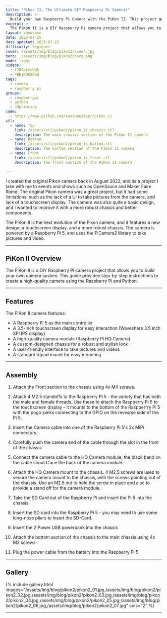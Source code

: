 ```yaml
---
title: "Pikon II, The Ultimate DIY Raspberry Pi Camera!"
description: >- 
  Build your own Raspberry Pi Camera with the PiKon II. This project guides you through the steps to create a high-quality camera system using the Raspberry Pi and Python.
excerpt: >-
  The PiKon II is a DIY Raspberry Pi camera project that allows you to build your own camera system. This guide provides step-by-step instructions to create a high-quality camera using the Raspberry Pi and Python.
layout: showcase
date: 2025-07-25
date_updated: 2025-07-25
difficulty: beginner
cover: /assets/img/blog/pikon2/cover.jpg
hero:  /assets/img/blog/pikon2/hero.png
mode: light
videos:
  - fJ8SpfmeUqk
  - 4BEjKUK8DSQ
tags:
  - camera
  - raspberry pi
groups:
  - raspberrypi
  - python
  - 3dprinting
code:
  - https://www.github.com/kevinmcaleer/pikon_ii
stl:
  - name: Top
    link: /assets/stl/pikon2/pikon_ii_chassis.stl
    description: The main chassis section of the PiKon II camera
  - name: Bottom
    link: /assets/stl/pikon2/pikon_ii_bottom.stl
    description: The bottom section of the PiKon II camera
  - name: Front
    link: /assets/stl/pikon2/pikon_ii_front.stl
    description: The front section of the PiKon II camera

---
```


I created the original Pikon camera back in August 2022, and its a project I take with me to events and shows such as OpenSauce and Maker Faire Rome. The original Pikon camera was a great project, but it had some limitations, such as the lack of a UI to take pictures from the camera, and lack of a touchscreen display. The camera was also quite a basic design, and I wanted to improve it with a more robust chassis and better components.

The PiKon II is the next evolution of the Pikon camera, and it features a new design, a touchscreen display, and a more robust chassis. The camera is powered by a Raspberry Pi 5, and uses the PiCamera2 library to take pictures and video.

---

## PiKon II Overview

The PiKon II is a DIY Raspberry Pi camera project that allows you to build your own camera system. This guide provides step-by-step instructions to create a high-quality camera using the Raspberry Pi and Python.

---

## Features

The PiKon II camera features:

- A Raspberry Pi 5 as the main controller
- A 3.5-inch touchscreen display for easy interaction (Waveshare 3.5 inch SPI IPS display)
- A high-quality camera module (Raspberry Pi HQ Camera)
- A custom-designed chassis for a robust and stylish look
- A user-friendly interface to take pictures and videos
- A standard tripod mount for easy mounting

---

## Assembly

1. Attach the Front section to the chassis using 4x M4 screws.

1. Attach 4 M2.5 standoffs to the Raspberry Pi 5 - the variety that has both the male and female threads. Use these to attach the Raspberry Pi 5 to the touchscreen display - it mounts to the bottom of the Raspberrry Pi 5 with the pogo-pinks connecting to the GPIO on the revesrse side of the Pi 5.

1. Insert the Camera cable into one of the Raspberry Pi 5's 2x MiPi connectors.

1. Carefully push the camera end of the cable through the slot in the front of the chassis

1. Connect the camera cable to the HQ Camera module, the black band on the cable should face the back of the camera module.

1. Attach the HQ Camera mount to the chassis. 4 M2.5 screws are used to secure the camera mount to the chassis, with the screws pointing out of the chassis. Use an M2.5 nut to hold the screw in place and also to provide a stand off for the camera module.

1. Take the SD Card out of the Raspberry Pi and insert the Pi 5 into the chassis

1. Insert the SD card into the Raspberry Pi 5 - you may need to use some long-nose pliers to insert the SD-Card.

1. Insert the 2 Power USB powerbank into the chassis

1. Attach the bottom section of the chassis to the main chassis using 4x M2 screws

1. Plug the power cable from the battery into the Raspberry Pi 5

---

## Gallery

{% include gallery.html images="/assets/img/blog/pikon2/pikon2_01.jpg,/assets/img/blog/pikon2/pikon2_02.jpg,/assets/img/blog/pikon2/pikon2_03.jpg,/assets/img/blog/pikon2/pikon2_04.jpg,/assets/img/blog/pikon2/pikon2_05.jpg,/assets/img/blog/pikon2/pikon2_06.jpg,/assets/img/blog/pikon2/pikon2_07.jpg" cols="2" %}

---
